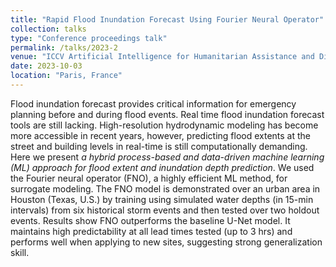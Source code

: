 ```yaml
---
title: "Rapid Flood Inundation Forecast Using Fourier Neural Operator"
collection: talks
type: "Conference proceedings talk"
permalink: /talks/2023-2
venue: "ICCV Artificial Intelligence for Humanitarian Assistance and Disaster Response Workshop"
date: 2023-10-03
location: "Paris, France"
---
```


Flood inundation forecast provides critical information for emergency planning before and during flood events. Real time flood inundation forecast tools are still lacking. High-resolution hydrodynamic modeling has become more accessible in recent years, however, predicting flood extents at the street and building levels in real-time is still computationally demanding. Here we present *a hybrid process-based and data-driven machine learning (ML) approach for flood extent and inundation depth prediction*. We used the Fourier neural operator (FNO), a highly efficient ML method, for surrogate modeling. The FNO model is demonstrated over an urban area in Houston (Texas, U.S.) by training using simulated water depths (in 15-min intervals) from six historical storm events and then tested over two holdout events. Results show FNO outperforms the baseline U-Net model. It maintains high predictability at all lead times tested (up to 3 hrs) and performs well when applying to new sites, suggesting strong generalization skill.
